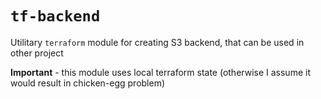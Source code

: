 # `tf-backend`

Utilitary `terraform` module for creating S3 backend, that can be used in other project

**Important** - this module uses local terraform state (otherwise I assume it would result in chicken-egg problem)
